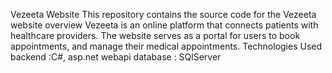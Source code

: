 Vezeeta Website
This repository contains the source code for the Vezeeta website
overview
Vezeeta is an online platform that connects patients with healthcare providers. The website serves as a portal for users to book appointments, and manage their medical appointments.
 Technologies Used
 backend :C#, asp.net webapi
 database : SQlServer
